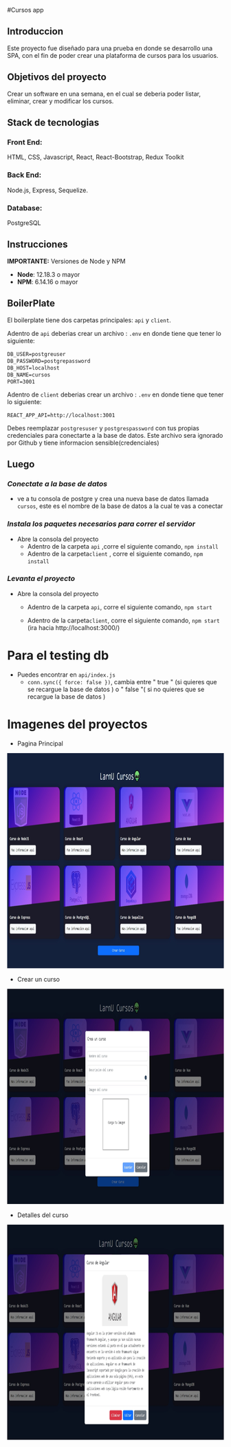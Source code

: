 
#Cursos app

## Introduccion

Este proyecto fue diseñado para una prueba en donde se desarrollo una SPA, con el fin de poder crear una plataforma de cursos para los usuarios.

## Objetivos del proyecto
Crear un software en una semana, en el cual se deberia poder
listar, eliminar, crear y modificar los cursos.

## Stack de tecnologias

### Front End:
HTML, CSS, Javascript, React, React-Bootstrap, Redux Toolkit

### Back End:
Node.js, Express, Sequelize.

### Database:
PostgreSQL

## **Instrucciones** 

__IMPORTANTE:__ Versiones de Node y NPM

 * __Node__: 12.18.3 o mayor
 * __NPM__: 6.14.16 o mayor

 
## BoilerPlate

El boilerplate tiene dos carpetas principales: `api` y `client`.

Adentro de `api` deberias crear un archivo : `.env` 
en donde tiene que tener lo siguiente: 

```
DB_USER=postgreuser
DB_PASSWORD=postgrepassword
DB_HOST=localhost
DB_NAME=cursos
PORT=3001

```
Adentro de `client` deberias crear un archivo : `.env` 
en donde tiene que tener lo siguiente: 

```
REACT_APP_API=http://localhost:3001

```
Debes reemplazar `postgresuser` y `postgrespassword` con tus propias credenciales para conectarte a la base de datos. Este archivo sera ignorado por Github y tiene informacion sensible(credenciales)


## Luego
### _Conectate a la base de datos_

 - ve a tu consola de postgre y crea una nueva base de datos llamada `cursos`, este es el nombre de la base de datos a la cual te vas a conectar

### _Instala los paquetes necesarios para correr el servidor_

- Abre la consola del proyecto
    + Adentro de la carpeta `api` ,corre el siguiente comando, `npm install`
    + Adentro de la carpeta`client` , corre el siguiente comando, `npm install` 

### _Levanta el proyecto_

- Abre la consola del proyecto
    + Adentro de la carpeta `api`, corre el siguiente comando, `npm start`
        
    + Adentro de la carpeta`client`, corre el siguiente comando, `npm start` (ira hacia http://localhost:3000/) 

# Para el testing db

- Puedes encontrar en `api/index.js`
    + `conn.sync({ force: false })`, cambia entre " true " (si quieres que se recargue la base de datos ) o " false "( si no quieres que se recargue la base de datos ) 

# Imagenes del proyectos

- Pagina Principal
<p align="center">
  <img height="500rem" width="1200" src="./client/assets/landing.jpg"/>
</p>

- Crear un curso
<p align="center">
  <img height="500rem" width="1200" src="./client/assets/crear.jpg"/>
</p>

- Detalles del curso
<p align="center">
  <img height="500rem" width="1200" src="./client/assets/detalle.jpg"/>
</p>
